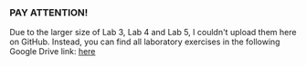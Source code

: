<h3>PAY ATTENTION!</h3>
Due to the larger size of Lab 3, Lab 4 and Lab 5, I couldn't upload them here on GitHub. Instead, you can find all laboratory exercises in the following Google Drive link:
<a href="https://drive.google.com/drive/u/0/folders/14JipmDI36VRExe64Nlqs79rZ-jxp4Jcf" target="_blank"> here</a>

